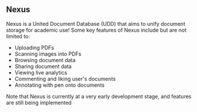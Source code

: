 ## Nexus
Nexus is a United Document Database (UDD) that aims to unify document storage for academic use! 
Some key features of Nexus include but are not limited to:
- Uploading PDFs
- Scanning images into PDFs
- Browsing document data
- Sharing document data
- Viewing live analytics
- Commenting and liking user's documents
- Annotating with pen onto documents 

Note that Nexus is currently at a very early development stage, and features are still being implemented